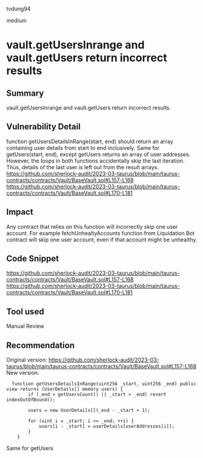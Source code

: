 tvdung94

medium

# vault.getUsersInrange  and vault.getUsers return incorrect results

## Summary
vault.getUsersInrange  and vault.getUsers return incorrect results. 
## Vulnerability Detail
 function getUsersDetailsInRange(start, end) should return an array containing user details from start to end inclusively. Same for getUsers(start, end), except getUsers returns an array of user addresses.
However, the loops in both functions accidentally skip the last iteration. Thus, details of the last user is left out from the result arrays.
https://github.com/sherlock-audit/2023-03-taurus/blob/main/taurus-contracts/contracts/Vault/BaseVault.sol#L157-L168
https://github.com/sherlock-audit/2023-03-taurus/blob/main/taurus-contracts/contracts/Vault/BaseVault.sol#L170-L181


## Impact
Any contract that relies on this function will incorrectly skip one user account. For example fetchUnhealtyAccounts function from Liquidation Bot contract will skip one user account, even if that account might be unhealthy.

## Code Snippet
https://github.com/sherlock-audit/2023-03-taurus/blob/main/taurus-contracts/contracts/Vault/BaseVault.sol#L157-L168
https://github.com/sherlock-audit/2023-03-taurus/blob/main/taurus-contracts/contracts/Vault/BaseVault.sol#L170-L181

## Tool used

Manual Review

## Recommendation
Original version:
https://github.com/sherlock-audit/2023-03-taurus/blob/main/taurus-contracts/contracts/Vault/BaseVault.sol#L157-L168
New version:
```solidity
  function getUsersDetailsInRange(uint256 _start, uint256 _end) public view returns (UserDetails[] memory users) {
        if (_end > getUsersCount() || _start > _end) revert indexOutOfBound();

        users = new UserDetails[](_end - _start + 1);

        for (uint i = _start; i <= _end; ++i) {
            users[i - _start] = userDetails[userAddresses[i]];
        }
    }
```
Same for getUsers